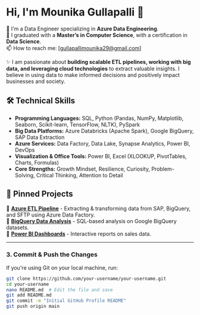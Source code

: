 # Hi, I'm Mounika Gullapalli 👋  

🔭 I'm a Data Engineer specializing in **Azure Data Engineering**.  
🌱 I graduated with a **Master’s in Computer Science**, with a certification in **Data Science**.  
📫 How to reach me: [gullapallimounika29@gmail.com]  

✨ I am passionate about **building scalable ETL pipelines, working with big data, and leveraging cloud technologies** to extract valuable insights. I believe in using data to make informed decisions and positively impact businesses and society.  

## 🛠️ Technical Skills  

- **Programming Languages:** SQL, Python (Pandas, NumPy, Matplotlib, Seaborn, Scikit-learn, TensorFlow, NLTK), PySpark  
- **Big Data Platforms:** Azure Databricks (Apache Spark), Google BigQuery, SAP Data Extraction  
- **Azure Services:** Data Factory, Data Lake, Synapse Analytics, Power BI, DevOps  
- **Visualization & Office Tools:** Power BI, Excel (XLOOKUP, PivotTables, Charts, Formulas)  
- **Core Strengths:** Growth Mindset, Resilience, Curiosity, Problem-Solving, Critical Thinking, Attention to Detail  

## 📌 Pinned Projects  

🔹 [**Azure ETL Pipeline**](https://github.com/your-username/azure-etl-pipeline) - Extracting & transforming data from SAP, BigQuery, and SFTP using Azure Data Factory.  
🔹 [**BigQuery Data Analysis**](https://github.com/your-username/bigquery-analysis) - SQL-based analysis on Google BigQuery datasets.  
🔹 [**Power BI Dashboards**](https://github.com/your-username/powerbi-sales-dashboard) - Interactive reports on sales data.  

---

### **3. Commit & Push the Changes**  
If you're using Git on your local machine, run:  

```bash
git clone https://github.com/your-username/your-username.git
cd your-username
nano README.md  # Edit the file and save
git add README.md
git commit -m "Initial GitHub Profile README"
git push origin main
